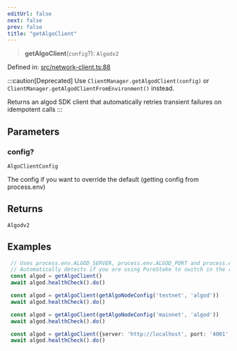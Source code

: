 ```yaml
---
editUrl: false
next: false
prev: false
title: "getAlgoClient"
---
```


> **getAlgoClient**(`config`?): `Algodv2`

Defined in: [src/network-client.ts:88](https://github.com/algorandfoundation/algokit-utils-ts/blob/45957336d0cbf88c980c0a3343335a5e5e142c93/src/network-client.ts#L88)

:::caution[Deprecated]
Use `ClientManager.getAlgodClient(config)` or `ClientManager.getAlgodClientFromEnvironment()` instead.

Returns an algod SDK client that automatically retries transient failures on idempotent calls
:::

## Parameters

### config?

`AlgoClientConfig`

The config if you want to override the default (getting config from process.env)

## Returns

`Algodv2`

## Examples

```typescript
 // Uses process.env.ALGOD_SERVER, process.env.ALGOD_PORT and process.env.ALGOD_TOKEN
 // Automatically detects if you are using PureStake to switch in the right header name for ALGOD_TOKEN
 const algod = getAlgoClient()
 await algod.healthCheck().do()
 ```

```typescript
 const algod = getAlgoClient(getAlgoNodeConfig('testnet', 'algod'))
 await algod.healthCheck().do()
```

```typescript
 const algod = getAlgoClient(getAlgoNodeConfig('mainnet', 'algod'))
 await algod.healthCheck().do()
```

```typescript
 const algod = getAlgoClient({server: 'http://localhost', port: '4001', token: 'aaaaaaaaaaaaaaaaaaaaaaaaaaaaaaaaaaaaaaaaaaaaaaaaaaaaaaaaaaaaaaaa'})
 await algod.healthCheck().do()
```
